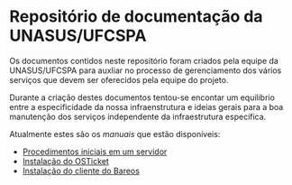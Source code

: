 # Repositório de documentação da UNASUS/UFCSPA

Os documentos contidos neste repositório foram criados pela equipe da UNASUS/UFCSPA para auxliar no
processo de gerenciamento dos vários serviços que devem ser oferecidos pela equipe do projeto.

Durante a criação destes documentos tentou-se encontar um equilibrio entre a especificidade da nossa
infraenstrutura e ideias gerais para a boa manutenção dos serviços independente da infraestrutura
específica.

Atualmente estes são os *manuais* que estão disponíveis:
- [Procedimentos iniciais em um servidor](https://github.com/UnaUfcspa/docs/blob/master/server-setup.md)
- [Instalação do OSTicket](https://github.com/UnaUfcspa/docs/blob/master/osticket-install.md)
- [Instalação do cliente do Bareos](https://github.com/UnaUfcspa/docs/blob/master/bareos/client-install.md)

